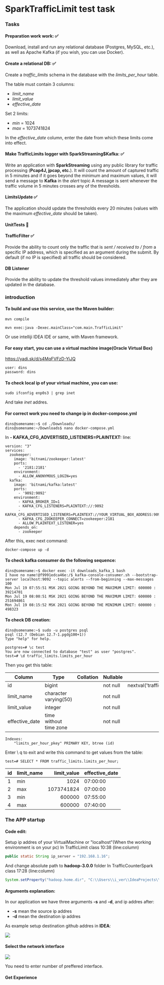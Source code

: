 # SparkTrafficLimit test task
### Tasks
#### Preparation work work: :white_check_mark:
Download, install and run any relational database (Postgres, MySQL, etc.), as well as Apache Kafka (if you wish, you can use Docker).

#### Create a relational DB: :white_check_mark:
Create a _traffic_limits_ schema in the database with the _limits_per_hour_ table.

The table must contain 3 columns: 
+ _limit_name_
+ _limit_value_
+ _effective_date_
 
Set 2 limits:
+ _min_ = 1024
+ _max_ = 1073741824
 
In the _effective_date_ column, enter the date from which these limits come into effect.

#### Make TrafficLimits logger with SparkStreaming$Kafka: :white_check_mark:
Write an application with **SparkStreaming** using any public library for traffic processing (**Pcap4J, jpcap, etc.**).
It will count the amount of captured traffic in 5 minutes and if it goes beyond the minimum and maximum values, it will send a message to **Kafka** in the _alert_ topic
A message is sent whenever the traffic volume in 5 minutes crosses any of the thresholds.

#### LimitsUpdate :white_check_mark:
The application should update the thresholds every 20 minutes (values with the maximum _effective_date_ should be taken).

#### UnitTests :black_square_button:

#### TrafficFilter :white_check_mark:
Provide the ability to count only the traffic that is _sent / received to / from_ a specific IP address, which is specified as an argument during the submit. By default (if no IP is specified) all traffic should be considered.

#### DB Listener
Provide the ability to update the threshold values immediately after they are updated in the database.



### introduction
#### To build and use this service, use the Maven builder:

```
mvn compile

mvn exec:java -Dexec.mainClass="com.main.TrafficLimit"
```

Or use intelliji IDEA IDE or same, with Maven framework.

#### For easy start, you can use a virtual machine image(**Oracle Virtual Box**)
https://yadi.sk/d/s4MqFVFzD-YiJQ

```
user: dins
password: dins
```
#### To check local ip of your virtual machine, you can use:
```
sudo ifconfig enp0s3 | grep inet
```
And take _inet_ addres.
#### For correct work you need to change ip in docker-compose.yml
```
dins@somename:~$ cd ./Downloads/
dins@somename:~/Downloads$ nano docker-compose.yml
```
In **- KAFKA_CFG_ADVERTISED_LISTENERS=PLAINTEXT:** line:
```
version: "3"
services:
  zookeeper:
    image: 'bitnami/zookeeper:latest'
    ports:
      - '2181:2181'
    environment:
      - ALLOW_ANONYMOUS_LOGIN=yes
  kafka:
    image: 'bitnami/kafka:latest'
    ports:
      - '9092:9092'
    environment:
      - KAFKA_BROKER_ID=1
      - KAFKA_CFG_LISTENERS=PLAINTEXT://:9092
      - KAFKA_CFG_ADVERTISED_LISTENERS=PLAINTEXT://YOUR_VIRTUAL_BOX_ADDRESS:9092
      - KAFKA_CFG_ZOOKEEPER_CONNECT=zookeeper:2181
      - ALLOW_PLAINTEXT_LISTENER=yes
    depends_on:
      - zookeeper
```
After this, exec next command:
```
docker-compose up -d
```
#### To check kafka consumer do the following sequence:
```
dins@somename:~$ docker exec -it downloads_kafka_1 bash
I have no name!@f9991edca46e:/$ kafka-console-consumer.sh --bootstrap-server localhost:9092 --topic alerts --from-beginning --max-messages 100
Mon Jul 19 07:55:51 MSK 2021 GOING BEYOND THE MAXIMUM LIMIT: 600000 : 39214701
Mon Jul 19 08:00:51 MSK 2021 GOING BEYOND THE MAXIMUM LIMIT: 600000 : 251694861
Mon Jul 19 08:15:52 MSK 2021 GOING BEYOND THE MINIMUM LIMIT: 600000 : 498323
```
#### To check DB creation:

```
dins@somename:~$ sudo -u postgres psql
psql (12.7 (Debian 12.7-1.pgdg100+1))
Type "help" for help.

postgres=# \c test
You are now connected to database "test" as user "postgres".
test=# \d traffic_limits.limits_per_hour
```
Then you get this table:

|     Column     |          Type          | Collation | Nullable |                          Default
|----------------|------------------------|-----------|----------|-----------------------------------------------------------|
|id             | bigint                 |           | not null | nextval('traffic_limits.limits_per_hour_id_seq'::regclass)|
| limit_name     | character varying(50)  |           | not null |
| limit_value    | integer                |           | not null |
| effective_date | time without time zone |           | not null |
```
Indexes:
    "limits_per_hour_pkey" PRIMARY KEY, btree (id)
```

Enter \ q to exit and write this command to get values from the table:
```
test=# SELECT * FROM traffic_limits.limits_per_hour;
```
| id | limit_name | limit_value | effective_date
|----|------------|------------:|----------------
|1|min|1024|07:00:00
|2|max|1073741824|07:00:00
|3|min|600000|07:55:00
|4|max|600000|07:40:00


### The APP startup 
#### Code edit:
Setup ip addres of your VirtualMachine or "localhost"(When the working environment is on your pc)
In TrafficLimit class 10:38 (line:column)
```java
public static String ip_server = "192.168.1.16";
```
And change absolute path to **hadoop-3.0.0** folder
In TrafficCounterSpark class 17:28 (line:column)
```java
System.setProperty("hadoop.home.dir", "C:\\Users\\i_ver\\IdeaProjects\\trafficLimitsPCAP\\hadoop-3.0.0");
```
#### Arguments explanation:
In our application we have three arguments **-s** and **-d**, and ip addres after:
+ **-s** mean the source ip addres
+ **-d** mean the destination ip addres

As example setup destination github addres in **IDEA**:

![](https://github.com/ASURA-KaMi/TrafficLimitsViaSpark/blob/master/arguments_setup.PNG?raw=true)

#### Select the network interface

![](https://github.com/ASURA-KaMi/TrafficLimitsViaSpark/blob/master/interface_select.PNG?raw=true)

You need to enter number of preffered interface.

#### Get Experience
